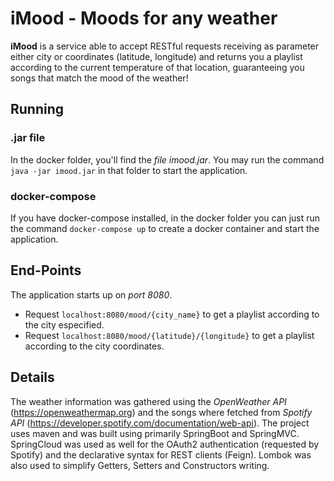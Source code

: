 # iMood - Moods for any weather

**iMood** is a service able to accept RESTful requests receiving as parameter either city or coordinates (latitude, longitude) and returns you a playlist according to the current temperature of that location, guaranteeing you songs that match the mood of the weather!

## Running

### .jar file
In the docker folder, you'll find the _file imood.jar_.
You may run the command `java -jar imood.jar` in that folder to start the application.

### docker-compose
If you have docker-compose installed, in the docker folder you can just run the command `docker-compose up` to create a docker container and start the application.

## End-Points

The application starts up on _port 8080_.

* Request `localhost:8080/mood/{city_name}` to get a playlist according to the city especified.
* Request `localhost:8080/mood/{latitude}/{longitude}` to get a playlist according to the city coordinates.

## Details

The weather information was gathered using the *OpenWeather API* (https://openweathermap.org) and the songs where fetched from *Spotify API* (https://developer.spotify.com/documentation/web-api).
The project uses maven and was built using primarily SpringBoot and SpringMVC. SpringCloud was used as well for the OAuth2 authentication (requested by Spotify) and the declarative syntax for REST clients (Feign). Lombok was also used to simplify Getters, Setters and Constructors writing.
